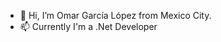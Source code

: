 - 👋 Hi, I’m Omar García López from Mexico City.
- 📫 Currently I'm a .Net Developer
  
<!---
omargalo/omargalo is a ✨ special ✨ repository because its `README.md` (this file) appears on your GitHub profile.
You can click the Preview link to take a look at your changes.
--->
